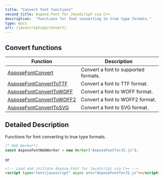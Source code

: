 ```yaml
---
title: "Convert font functions"
second_title: Aspose.Font for JavaScript via C++
description:  "Functions for font converting to true type formats."
type: docs
url: /javascriptcpp/convert/
---
```


## Convert functions

| Function | Description |
| -------- | ----------- |
| [AsposeFontConvert](./asposefontconvert) | Convert a font to supported formats. |
| [AsposeFontConvertToTTF](./asposefontconverttottf/) | Convert a font to TTF format. |
| [AsposeFontConvertToWOFF](./asposefontconverttowoff/) | Convert a font to WOFF format. |
| [AsposeFontConvertToWOFF2](./asposefontconverttowoff2/) | Convert a font to WOFF2 format. |
| [AsposeFontConvertToSVG](./asposefontconverttosvg/) | Convert a font to SVG format. |

## Detailed Description

Functions for font converting to true type formats.

```js
/* Web Worker*/
const AsposeFontWebWorker = new Worker("AsposeFontforJS.js");
```
or
```html
<!-- Load and initiate Aspose.Font for JavaScript via C++ -->
<script type="text/javascript" async src="AsposeFontforJS.js"></script>
```

